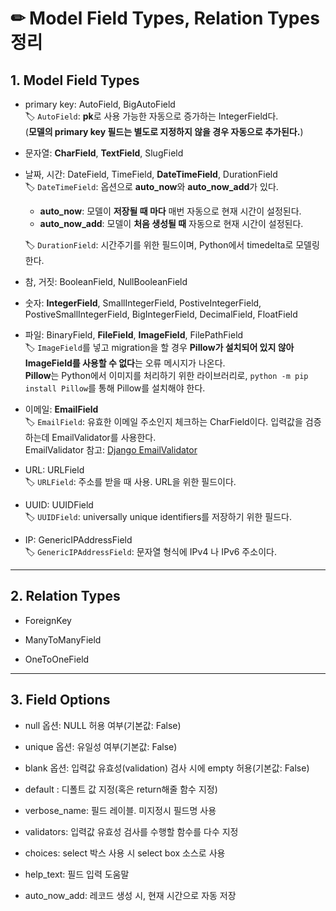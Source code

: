 # ✏ Model Field Types, Relation Types 정리

## 1. Model Field Types

- primary key: AutoField, BigAutoField<br>
🏷 `AutoField`: **pk**로 사용 가능한 자동으로 증가하는 IntegerField다.<br>
(**모델의 primary key 필드는 별도로 지정하지 않을 경우 자동으로 추가된다.**)

- 문자열: **CharField**, **TextField**, SlugField

- 날짜, 시간: DateField, TimeField, **DateTimeField**, DurationField<br>
🏷 `DateTimeField`: 옵션으로 **auto_now**와 **auto_now_add**가 있다.
  - **auto_now**: 모델이 **저장될 때 마다** 매번 자동으로 현재 시간이 설정된다.
  - **auto_now_add**: 모델이 **처음 생성될 때** 자동으로 현재 시간이 설정된다.

  🏷 `DurationField`: 시간주기를 위한 필드이며, Python에서 timedelta로 모델링한다.

- 참, 거짓: BooleanField, NullBooleanField

- 숫자: **IntegerField**, SmallIntegerField, PostiveIntegerField, PostiveSmallIntegerField, BigIntegerField, DecimalField, FloatField

- 파일: BinaryField, **FileField**, **ImageField**, FilePathField<br>
🏷 `ImageField`를 넣고 migration을 할 경우 **Pillow가 설치되어 있지 않아 ImageField를 사용할 수 없다**는 오류 메시지가 나온다.<br>
**Pillow**는 Python에서 이미지를 처리하기 위한 라이브러리로, `python -m pip install Pillow`를 통해 Pillow를 설치해야 한다.

- 이메일: **EmailField**<br>
🏷 `EmailField`: 유효한 이메일 주소인지 체크하는 CharField이다. 입력값을 검증하는데 EmailValidator를 사용한다.<br>
EmailValidator 참고: [Django EmailValidator](https://docs.djangoproject.com/en/3.2/ref/validators/#emailvalidator)

- URL: URLField<br>
🏷 `URLField`: 주소를 받을 때 사용. URL을 위한 필드이다.

- UUID: UUIDField<br>
🏷 `UUIDField`: universally unique identifiers를 저장하기 위한 필드다. 

- IP: GenericIPAddressField<br>
🏷 `GenericIPAddressField`: 문자열 형식에 IPv4 나 IPv6 주소이다.




---

## 2. Relation Types

- ForeignKey

- ManyToManyField

- OneToOneField

---

## 3. Field Options

- null 옵션: NULL 허용 여부(기본값: False)

- unique 옵션: 유일성 여부(기본값: False)

- blank 옵션: 입력값 유효성(validation) 검사 시에 empty 허용(기본값: False)

- default : 디폴트 값 지정(혹은 return해줄 함수 지정)

- verbose_name: 필드 레이블. 미지정시 필드명 사용

- validators: 입력값 유효성 검사를 수행할 함수를 다수 지정

- choices: select 박스 사용 시 select box 소스로 사용

- help_text: 필드 입력 도움말

- auto_now_add: 레코드 생성 시, 현재 시간으로 자동 저장
